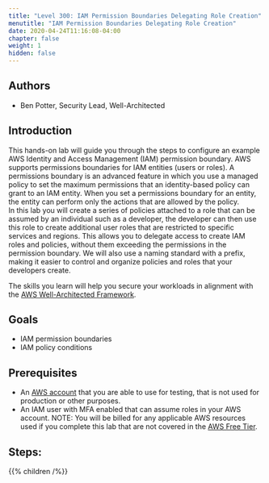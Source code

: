 ```yaml
---
title: "Level 300: IAM Permission Boundaries Delegating Role Creation"
menutitle: "IAM Permission Boundaries Delegating Role Creation"
date: 2020-04-24T11:16:08-04:00
chapter: false
weight: 1
hidden: false
---
```

## Authors

- Ben Potter, Security Lead, Well-Architected

## Introduction

This hands-on lab will guide you through the steps to configure an example AWS Identity and Access Management (IAM) permission boundary. AWS supports permissions boundaries for IAM entities (users or roles). A permissions boundary is an advanced feature in which you use a managed policy to set the maximum permissions that an identity-based policy can grant to an IAM entity. When you set a permissions boundary for an entity, the entity can perform only the actions that are allowed by the policy.
<br>
In this lab you will create a series of policies attached to a role that can be assumed by an individual such as a developer, the developer can then use this role to create additional user roles that are restricted to specific services and regions.
This allows you to delegate access to create IAM roles and policies, without them exceeding the permissions in the permission boundary. We will also use a naming standard with a prefix, making it easier to control and organize policies and roles that your developers create.

The skills you learn will help you secure your workloads in alignment with the [AWS Well-Architected Framework](https://aws.amazon.com/architecture/well-architected/).

## Goals

* IAM permission boundaries
* IAM policy conditions

## Prerequisites

* An [AWS account](https://portal.aws.amazon.com/gp/aws/developer/registration/index.html) that you are able to use for testing, that is not used for production or other purposes.
* An IAM user with MFA enabled that can assume roles in your AWS account.
NOTE: You will be billed for any applicable AWS resources used if you complete this lab that are not covered in the [AWS Free Tier](https://aws.amazon.com/free/).

## Steps:
{{% children /%}}
